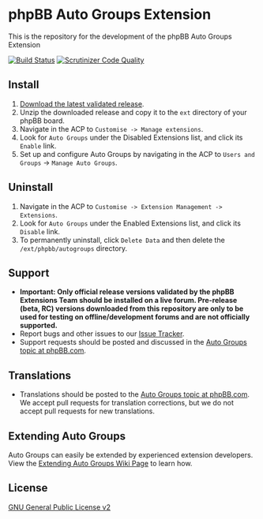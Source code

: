 # phpBB Auto Groups Extension

This is the repository for the development of the phpBB Auto Groups Extension

[![Build Status](https://travis-ci.org/phpbb-extensions/autogroups.svg?branch=3.1.x)](https://travis-ci.org/phpbb-extensions/autogroups)
[![Scrutinizer Code Quality](https://scrutinizer-ci.com/g/phpbb-extensions/autogroups/badges/quality-score.png?b=3.1.x)](https://scrutinizer-ci.com/g/phpbb-extensions/autogroups/?branch=3.1.x)

## Install

1. [Download the latest validated release](https://www.phpbb.com/customise/db/extension/auto-groups/).
2. Unzip the downloaded release and copy it to the `ext` directory of your phpBB board.
3. Navigate in the ACP to `Customise -> Manage extensions`.
4. Look for `Auto Groups` under the Disabled Extensions list, and click its `Enable` link.
5. Set up and configure Auto Groups by navigating in the ACP to `Users and Groups` -> `Manage Auto Groups`.

## Uninstall

1. Navigate in the ACP to `Customise -> Extension Management -> Extensions`.
2. Look for `Auto Groups` under the Enabled Extensions list, and click its `Disable` link.
3. To permanently uninstall, click `Delete Data` and then delete the `/ext/phpbb/autogroups` directory.

## Support

* **Important: Only official release versions validated by the phpBB Extensions Team should be installed on a live forum. Pre-release (beta, RC) versions downloaded from this repository are only to be used for testing on offline/development forums and are not officially supported.**
* Report bugs and other issues to our [Issue Tracker](https://github.com/phpbb-extensions/autogroups/issues).
* Support requests should be posted and discussed in the [Auto Groups topic at phpBB.com](https://www.phpbb.com/customise/db/extension/auto_groups/support).

## Translations

* Translations should be posted to the [Auto Groups topic at phpBB.com](https://www.phpbb.com/customise/db/extension/auto_groups/support/topic/142681). We accept pull requests for translation corrections, but we do not accept pull requests for new translations.

## Extending Auto Groups

Auto Groups can easily be extended by experienced extension developers. View the [Extending Auto Groups Wiki Page](https://github.com/phpbb-extensions/autogroups/wiki/Extending-Auto-Groups) to learn how.

## License
[GNU General Public License v2](http://opensource.org/licenses/GPL-2.0)
